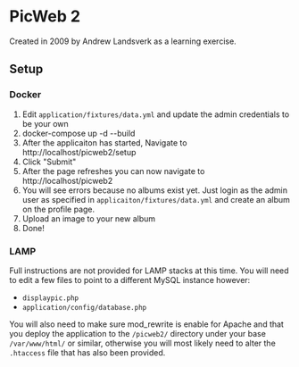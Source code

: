 # PicWeb 2

Created in 2009 by Andrew Landsverk as a learning exercise.

## Setup

### Docker

1. Edit `application/fixtures/data.yml` and update the admin credentials to be your own
2. docker-compose up -d --build
3. After the applicaiton has started, Navigate to http://localhost/picweb2/setup
4. Click "Submit"
5. After the page refreshes you can now navigate to http://localhost/picweb2
6. You will see errors because no albums exist yet. Just login as the admin user as specified in `applicaiton/fixtures/data.yml` and create an album on the profile page.
7. Upload an image to your new album
8. Done!

### LAMP

Full instructions are not provided for LAMP stacks at this time. You will need to edit a few files to point to a different MySQL instance however:

- `displaypic.php`
- `application/config/database.php`

You will also need to make sure mod_rewrite is enable for Apache and that you deploy the application to the `/picweb2/` directory under your base `/var/www/html/` or similar, otherwise you will most likely need to alter the `.htaccess` file that has also been provided.
